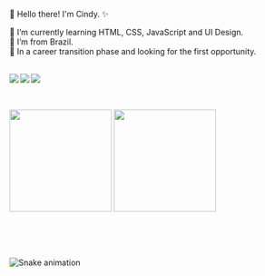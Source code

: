 📍 Hello there! I'm Cindy. ✨
 
<div>
👾 I’m currently learning HTML, CSS, JavaScript and UI Design.<br>
🔰 I’m from Brazil.<br>
📌 In a career transition phase and looking for the first opportunity.<br>
</div><br>

<a href="https://instagram.com/eucindyn" target="_blank"><img align="left" src="https://img.shields.io/badge/-Instagram-%23E4405F?style=for-the-badge&logo=instagram&logoColor=white" target="_blank"></a>
<a href="https://www.linkedin.com/in/cindynascimento" target="_blank"><img align="left" src="https://img.shields.io/badge/-LinkedIn-%230077B5?style=for-the-badge&logo=linkedin&logoColor=white" target="_blank"></a>
<a href="https://twitter.com/eucindyn" target="_blank"><img align="left" src="https://img.shields.io/badge/-Twitter-1DA1F2?style=for-the-badge&logo=gmail&logoColor=white" target="_blank"></a><br>

##
<br> 
 
<div align="left"
<a href="https://github.com/eucindyn">
<img height="180em" src="https://github-readme-stats.vercel.app/api?username=eucindyn&show_icons=true&theme=dracula&include_all_commits=true&count_private=true"/>
<img height="180em" src="https://github-readme-stats.vercel.app/api/top-langs/?username=eucindyn&layout=compact&langs_count=7&theme=dracula"/>
</div>

##
<br>	
<br>
  
   ![Snake animation](https://github.com/eucindyn/eucindyn/blob/output/github-contribution-grid-snake.svg)
	
        
        

        
